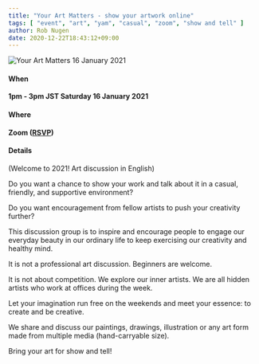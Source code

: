 ```yaml
---
title: "Your Art Matters - show your artwork online"
tags: [ "event", "art", "yam", "casual", "zoom", "show and tell" ]
author: Rob Nugen
date: 2020-12-22T18:43:12+09:00
---
```


<img
src="//b.robnugen.com/blog/2020/2020_oct_your_art_matters_title.jpg"
alt="Your Art Matters 16 January 2021"
class="title" />

#### When

**1pm - 3pm JST Saturday 16 January 2021**

#### Where

**Zoom ([RSVP](https://www.meetup.com/Tokyo-Sol-barefoot-more/))**

#### Details

(Welcome to 2021! Art discussion in English)

Do you want a chance to show your work and talk about it in a casual,
friendly, and supportive environment?

Do you want encouragement from fellow artists to push your creativity
further?

This discussion group is to inspire and encourage people to engage our
everyday beauty in our ordinary life to keep exercising our creativity
and healthy mind.

It is not a professional art discussion.  Beginners are welcome.

It is not about competition. We explore our inner artists. We are all
hidden artists who work at offices during the week.

Let your imagination run free on the weekends and meet your essence:
to create and be creative.

We share and discuss our paintings, drawings, illustration or any art
form made from multiple media (hand-carryable size).

Bring your art for show and tell!
